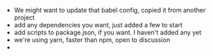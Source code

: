 - We might want to update that babel config, copied it from another project
- add any dependencies you want, just added a few to start
- add scripts to package.json, if you want. I haven't added any yet
- we're using yarn, faster than npm, open to discussion
-
